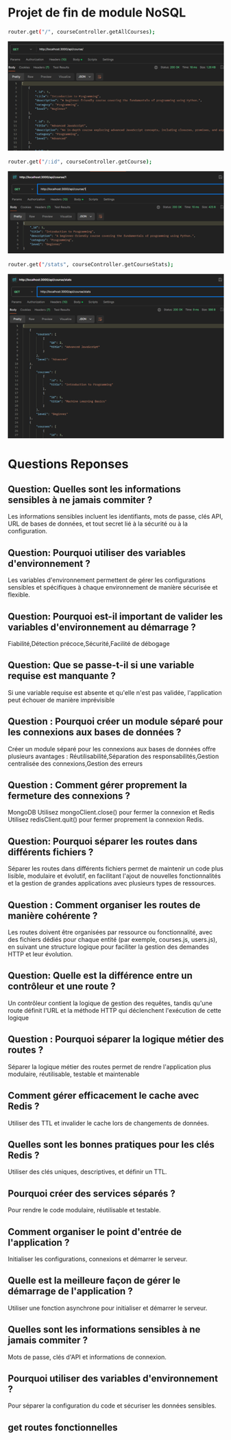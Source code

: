 # Projet de fin de module NoSQL

```bash
router.get("/", courseController.getAllCourses);
```

![](./getall.png)

```bash
router.get("/:id", courseController.getCourse);
```

![](./getById.png)

```bash
router.get("/stats", courseController.getCourseStats);
```

![](./getStats.png)

# Questions Reponses

## Question: Quelles sont les informations sensibles à ne jamais commiter ?

Les informations sensibles incluent les identifiants, mots de passe, clés API, URL de bases de données, et tout secret lié à la sécurité ou à la configuration.

## Question: Pourquoi utiliser des variables d'environnement ?

Les variables d'environnement permettent de gérer les configurations sensibles et spécifiques à chaque environnement de manière sécurisée et flexible.

## Question: Pourquoi est-il important de valider les variables d'environnement au démarrage ?

Fiabilité,Détection précoce,Sécurité,Facilité de débogage

## Question: Que se passe-t-il si une variable requise est manquante ?

Si une variable requise est absente et qu'elle n'est pas validée, l'application peut échouer de manière imprévisible

## Question : Pourquoi créer un module séparé pour les connexions aux bases de données ?

Créer un module séparé pour les connexions aux bases de données offre plusieurs avantages : Réutilisabilité,Séparation des responsabilités,Gestion centralisée des connexions,Gestion des erreurs

## Question : Comment gérer proprement la fermeture des connexions ?

MongoDB Utilisez mongoClient.close() pour fermer la connexion et Redis Utilisez redisClient.quit() pour fermer proprement la connexion Redis.

## Question: Pourquoi séparer les routes dans différents fichiers ?

Séparer les routes dans différents fichiers permet de maintenir un code plus lisible, modulaire et évolutif, en facilitant l'ajout de nouvelles fonctionnalités et la gestion de grandes applications avec plusieurs types de ressources.

## Question : Comment organiser les routes de manière cohérente ?

Les routes doivent être organisées par ressource ou fonctionnalité, avec des fichiers dédiés pour chaque entité (par exemple, courses.js, users.js), en suivant une structure logique pour faciliter la gestion des demandes HTTP et leur évolution.

## Question: Quelle est la différence entre un contrôleur et une route ?

Un contrôleur contient la logique de gestion des requêtes, tandis qu'une route définit l'URL et la méthode HTTP qui déclenchent l'exécution de cette logique

## Question : Pourquoi séparer la logique métier des routes ?

Séparer la logique métier des routes permet de rendre l'application plus modulaire, réutilisable, testable et maintenable

## Comment gérer efficacement le cache avec Redis ?

Utiliser des TTL et invalider le cache lors de changements de données.

## Quelles sont les bonnes pratiques pour les clés Redis ?

Utiliser des clés uniques, descriptives, et définir un TTL.

## Pourquoi créer des services séparés ?

Pour rendre le code modulaire, réutilisable et testable.

## Comment organiser le point d'entrée de l'application ?

Initialiser les configurations, connexions et démarrer le serveur.

## Quelle est la meilleure façon de gérer le démarrage de l'application ?

Utiliser une fonction asynchrone pour initialiser et démarrer le serveur.

## Quelles sont les informations sensibles à ne jamais commiter ?

Mots de passe, clés d'API et informations de connexion.

## Pourquoi utiliser des variables d'environnement ?

Pour séparer la configuration du code et sécuriser les données sensibles.

## get routes fonctionnelles
